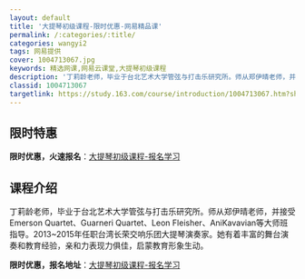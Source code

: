 ```yaml
---
layout: default
title: '大提琴初级课程-限时优惠-网易精品课'
permalink: /:categories/:title/
categories: wangyi2
tags: 网易提供
cover: 1004713067.jpg
keywords: 精选网课,网易云课堂,大提琴初级课程
description: '丁莉龄老师，毕业于台北艺术大学管弦与打击乐研究所。师从郑伊晴老师，并接受EmersonQuartet、GuarneriQ'
classid: 1004713067
targetlink: https://study.163.com/course/introduction/1004713067.htm?share=1&shareId=1025206652&utm_campaign=share&utm_medium=iphoneShare&utm_source=&utm_u=1025206652
---
```


## 限时特惠

**限时优惠，火速报名**：[大提琴初级课程-报名学习](https://study.163.com/course/introduction/1004713067.htm?share=1&shareId=1025206652&utm_campaign=share&utm_medium=iphoneShare&utm_source=&utm_u=1025206652)

## 课程介绍

丁莉龄老师，毕业于台北艺术大学管弦与打击乐研究所。师从郑伊晴老师，并接受Emerson Quartet、Guarneri Quartet、Leon Fleisher、AniKavavian等大师班指导。2013~2015年任职台湾长荣交响乐团大提琴演奏家。她有着丰富的舞台演奏和教育经验，亲和力表现力俱佳，启蒙教育形象生动。

**限时优惠，报名地址**：[大提琴初级课程-报名学习](https://study.163.com/course/introduction/1004713067.htm?share=1&shareId=1025206652&utm_campaign=share&utm_medium=iphoneShare&utm_source=&utm_u=1025206652)


